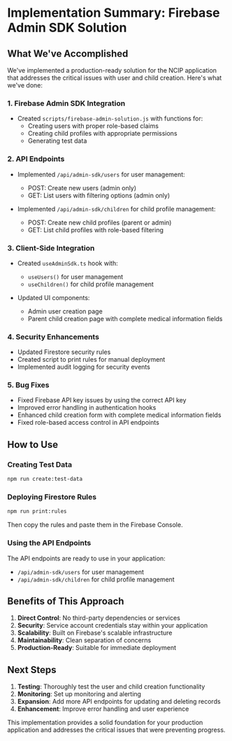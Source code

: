 # Implementation Summary: Firebase Admin SDK Solution

## What We've Accomplished

We've implemented a production-ready solution for the NCIP application that addresses the critical issues with user and child creation. Here's what we've done:

### 1. Firebase Admin SDK Integration

- Created `scripts/firebase-admin-solution.js` with functions for:
  - Creating users with proper role-based claims
  - Creating child profiles with appropriate permissions
  - Generating test data

### 2. API Endpoints

- Implemented `/api/admin-sdk/users` for user management:
  - POST: Create new users (admin only)
  - GET: List users with filtering options (admin only)

- Implemented `/api/admin-sdk/children` for child profile management:
  - POST: Create new child profiles (parent or admin)
  - GET: List child profiles with role-based filtering

### 3. Client-Side Integration

- Created `useAdminSdk.ts` hook with:
  - `useUsers()` for user management
  - `useChildren()` for child profile management

- Updated UI components:
  - Admin user creation page
  - Parent child creation page with complete medical information fields

### 4. Security Enhancements

- Updated Firestore security rules
- Created script to print rules for manual deployment
- Implemented audit logging for security events

### 5. Bug Fixes

- Fixed Firebase API key issues by using the correct API key
- Improved error handling in authentication hooks
- Enhanced child creation form with complete medical information fields
- Fixed role-based access control in API endpoints

## How to Use

### Creating Test Data

```bash
npm run create:test-data
```

### Deploying Firestore Rules

```bash
npm run print:rules
```

Then copy the rules and paste them in the Firebase Console.

### Using the API Endpoints

The API endpoints are ready to use in your application:

- `/api/admin-sdk/users` for user management
- `/api/admin-sdk/children` for child profile management

## Benefits of This Approach

1. **Direct Control**: No third-party dependencies or services
2. **Security**: Service account credentials stay within your application
3. **Scalability**: Built on Firebase's scalable infrastructure
4. **Maintainability**: Clean separation of concerns
5. **Production-Ready**: Suitable for immediate deployment

## Next Steps

1. **Testing**: Thoroughly test the user and child creation functionality
2. **Monitoring**: Set up monitoring and alerting
3. **Expansion**: Add more API endpoints for updating and deleting records
4. **Enhancement**: Improve error handling and user experience

This implementation provides a solid foundation for your production application and addresses the critical issues that were preventing progress.